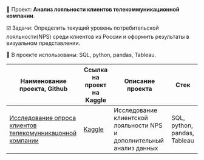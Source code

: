 📄 Проект: **Анализ лояльности клиентов телекоммуникационной компании**. 

☑️ Задачи: Определить текущий уровень потребительской лояльности(NPS) среди клиентов из России и оформить результаты в визуальном представлении. 

🔧 В проекте использованы: SQL, python, pandas, Tableau.

| Наименование проекта, Github        | Ссылка на проект на Kaggle                                                                       | Описание проекта                                                                                                                                    | Стек                                                         |
| ----------------------------------- |--------------------------------------------------------------------------------------------------| ----------------------------------------------------------------------------------------------------------------------------------------------------| ------------------------------------------------------------ |
| [Исследование опроса клиентов телекомунникацонной компании](https://github.com/warmduck/Yandex-Practicum/tree/main/7.%20%D0%A2%D0%B5%D0%BB%D0%B5%D0%BA%D0%BE%D0%BC%D0%BC%D1%83%D0%BD%D0%B8%D0%BA%D0%B0%D1%86%D0%B8%D0%B8) | [Kaggle](https://www.kaggle.com/code/warmduck/7-practicum)             | Исследование клиентской лояльности NPS и дополнительный анализ данных                                                                               | SQL, python, pandas, Tableau    |
